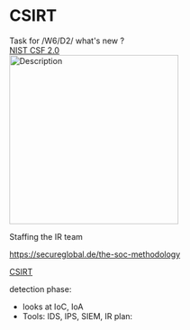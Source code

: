 # CSIRT
Task for /W6/D2/ what's new ? \
[NIST CSF 2.0](https://nvlpubs.nist.gov/nistpubs/CSWP/NIST.CSWP.29.pdf) \
<img src="https://github.com/user-attachments/assets/c1bd7f16-b5a2-4e36-8ff2-9141d5e31409" height="300px" alt="Description">


Staffing the IR team 

https://secureglobal.de/the-soc-methodology

[CSIRT](https://secureglobal.de/the-csirt-methodology)

detection phase:
- looks at IoC, IoA
- Tools: IDS, IPS, SIEM,
IR plan:




